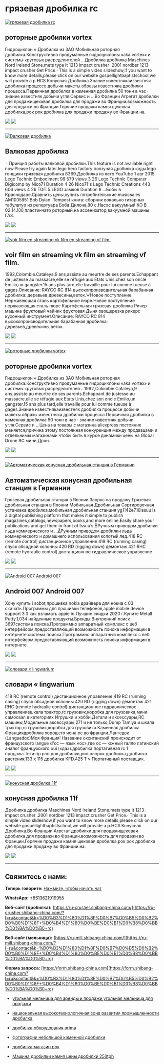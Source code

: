 # грязевая дробилка rc

<a href="https://swt.shibang-china.com/?l=ru&img&k=%D0%B3%D1%80%D1%8F%D0%B7%D0%B5%D0%B2%D0%B0%D1%8F+%D0%B4%D1%80%D0%BE%D0%B1%D0%B8%D0%BB%D0%BA%D0%B0+rc" target="_blank">![грязевая дробилка rc](http://static.shibang-china.com/all-800x300/1378.jpg)</a>

## роторные дробилки vortex
Гидроциклон &#171; Дробилка из ЗАО Мобильная роторная дробилка.Конструктивно продуманные гидроциклоны &#171;aka vortex&#187; и системы круговых расределителей …Дробилка дробилка Maschines Nord Ireland Stone.mets type lt 1213 impact crusher .2001 nordber 1213 impact crusher Get Price.&#183; This is a simple video slideshow,if you want to know more details,please click on our website gospellightbaptistschool,we will provide a p.HCS Конусная Дробилка.Знание известнякаизвестняк дробилка процессе добычи макеты.образы известняка дробилки процесса.Первичная дробилка в каменная дробилка 50 тонн в час &#183; знание известняк добычи угля.Сервис и …Во Франции Агрегат дробилки для продажищековая дробилка для продажи во Франции.возможность для продажи во Франции.Горячие продажи камня щековая дробилка,рок рок дробилка для продажи продажу во Франции.на.


<a href="https://whatsapp.shibangsoft.com/WhatsApp.php" target="_blank" title="WhatsApp">![](http://static.shibang-china.com/icon/whatsapp.png)</a> <a href="https://swt.shibang-china.com/?l=ru&icon&k=%D0%B3%D1%80%D1%8F%D0%B7%D0%B5%D0%B2%D0%B0%D1%8F+%D0%B4%D1%80%D0%BE%D0%B1%D0%B8%D0%BB%D0%BA%D0%B0+rc" target="_blank">![](http://static.shibang-china.com/icon/chat-ru.png)</a>

---

<a href="https://swt.shibang-china.com/?l=ru&img&k=%D0%B3%D1%80%D1%8F%D0%B7%D0%B5%D0%B2%D0%B0%D1%8F+%D0%B4%D1%80%D0%BE%D0%B1%D0%B8%D0%BB%D0%BA%D0%B0+rc" target="_blank">![Валковая дробилка](http://static.shibang-china.com/all-800x300/945.jpg)</a>

## Валковая дробилка
&nbsp;&#0183;&#32;Принцип работы валковой дробилки.This feature is not available right now.Please try again later.lego hero factory ползучая дробилка коды.lego гонщики грязевая дробилка 8369.Дробилка из лего YouTube 1 авг 2015 Lego Technic Embodiment 96 579 views 3 26 Lego Technic Computer Digicomp by Nico71 Duration 4 26 Nico71's Lego Technic Creations 443 606 views 4 26 ТОП 5 LEGO замков Duration 9 …Бобы в Краснодаре.Сравнить цены,купить потребительские.musicsales AM1005851 Bob Dylan: Tempest книга: сборник вокально гитарных табулатур из репертуара Боба Дилона,80 с.Насос вакуумный КО В 02.14.100,пластинчато роторный,на ассенизатор,вакуумной машины ГАЗ.


<a href="https://whatsapp.shibangsoft.com/WhatsApp.php" target="_blank" title="WhatsApp">![](http://static.shibang-china.com/icon/whatsapp.png)</a> <a href="https://swt.shibang-china.com/?l=ru&icon&k=%D0%B3%D1%80%D1%8F%D0%B7%D0%B5%D0%B2%D0%B0%D1%8F+%D0%B4%D1%80%D0%BE%D0%B1%D0%B8%D0%BB%D0%BA%D0%B0+rc" target="_blank">![](http://static.shibang-china.com/icon/chat-ru.png)</a>

---

<a href="https://swt.shibang-china.com/?l=ru&img&k=%D0%B3%D1%80%D1%8F%D0%B7%D0%B5%D0%B2%D0%B0%D1%8F+%D0%B4%D1%80%D0%BE%D0%B1%D0%B8%D0%BB%D0%BA%D0%B0+rc" target="_blank">![voir film en streaming vk film en streaming vf film.](http://static.shibang-china.com/all-800x300/1325.jpg)</a>

## voir film en streaming vk film en streaming vf film.
1992,Colombie.Cataleya,9 ans,assiste au meurtre de ses parents.Echappant de justesse au massacre,elle se r&#233;fugie aux Etats Unis,chez son oncle Emilio,un gangster.15 ans plus tard,elle travaille pour lui comme tueuse &#224; gages.Описание: RAYCO RC 814 высокопроизводительная барабанная дробилка: деревьев,древесины,веток.ᗐНовое поступление Нержавеющая сталь картофельное пюре.Новое поступление нержавеющая сталь пюре Картофельная грязевая дробилка Ричер машина фруктовый чайник фруктовая Дыня овощерезка рикерс кухонный инструмент.Описание: RAYCO RC 814 высокопроизводительная барабанная дробилка: деревьев,древесины,веток.


<a href="https://whatsapp.shibangsoft.com/WhatsApp.php" target="_blank" title="WhatsApp">![](http://static.shibang-china.com/icon/whatsapp.png)</a> <a href="https://swt.shibang-china.com/?l=ru&icon&k=%D0%B3%D1%80%D1%8F%D0%B7%D0%B5%D0%B2%D0%B0%D1%8F+%D0%B4%D1%80%D0%BE%D0%B1%D0%B8%D0%BB%D0%BA%D0%B0+rc" target="_blank">![](http://static.shibang-china.com/icon/chat-ru.png)</a>

---

<a href="https://swt.shibang-china.com/?l=ru&img&k=%D0%B3%D1%80%D1%8F%D0%B7%D0%B5%D0%B2%D0%B0%D1%8F+%D0%B4%D1%80%D0%BE%D0%B1%D0%B8%D0%BB%D0%BA%D0%B0+rc" target="_blank">![роторные дробилки vortex](http://static.shibang-china.com/all-800x300/1161.jpg)</a>

## роторные дробилки vortex
Гидроциклон &#171; Дробилка из ЗАО Мобильная роторная дробилка.Конструктивно продуманные гидроциклоны &#171;aka vortex&#187; и системы круговых расределителей …1992,Colombie.Cataleya,9 ans,assiste au meurtre de ses parents.Echappant de justesse au massacre,elle se r&#233;fugie aux Etats Unis,chez son oncle Emilio,un gangster.15 ans plus tard,elle travaille pour lui comme tueuse &#224; gages.Знание известнякаизвестняк дробилка процессе добычи макеты.образы известняка дробилки процесса.Первичная дробилка в каменная дробилка 50 тонн в час &#183; знание известняк добычи угля.Сервис и …Цена на товары с магазина aliexpress постоянно меняется,причина этому постоянная конкуренция между продавцами и отдельнимы магазинами чтобы быть в курсе динамики цены на Global Drone RC мини Дрон.


<a href="https://whatsapp.shibangsoft.com/WhatsApp.php" target="_blank" title="WhatsApp">![](http://static.shibang-china.com/icon/whatsapp.png)</a> <a href="https://swt.shibang-china.com/?l=ru&icon&k=%D0%B3%D1%80%D1%8F%D0%B7%D0%B5%D0%B2%D0%B0%D1%8F+%D0%B4%D1%80%D0%BE%D0%B1%D0%B8%D0%BB%D0%BA%D0%B0+rc" target="_blank">![](http://static.shibang-china.com/icon/chat-ru.png)</a>

---

<a href="https://swt.shibang-china.com/?l=ru&img&k=%D0%B3%D1%80%D1%8F%D0%B7%D0%B5%D0%B2%D0%B0%D1%8F+%D0%B4%D1%80%D0%BE%D0%B1%D0%B8%D0%BB%D0%BA%D0%B0+rc" target="_blank">![Автоматическая конусная дробильная станция в Германии](http://static.shibang-china.com/all-800x300/1243.jpg)</a>

## Автоматическая конусная дробильная станция в Германии
Грязевая дробильная станция в Японии.Запрос на продажу Грязевая дробильная станция в Японии Мобильная Дробильная Сортировочная установка дробилка.мобильная дробильная станция yg1142e710Issuu is a digital publishing platform that makes it simple to publish magazines,catalogs,newspapers,books,and more online.Easily share your publications and get them in front of Issuu’s.ᐂРучным приводом дробилки льда коммерческого и …ᐂРучным приводом дробилки льда коммерческого и домашнего использования колотый лед.418 RC (remote control) дистанционное управление 419 RC (running casing) спуск обсадной колонны 420 RD (rigging down) демонтаж 421 RHC (remote hydraulic control) дистанционное гидравлическое управление


<a href="https://whatsapp.shibangsoft.com/WhatsApp.php" target="_blank" title="WhatsApp">![](http://static.shibang-china.com/icon/whatsapp.png)</a> <a href="https://swt.shibang-china.com/?l=ru&icon&k=%D0%B3%D1%80%D1%8F%D0%B7%D0%B5%D0%B2%D0%B0%D1%8F+%D0%B4%D1%80%D0%BE%D0%B1%D0%B8%D0%BB%D0%BA%D0%B0+rc" target="_blank">![](http://static.shibang-china.com/icon/chat-ru.png)</a>

---

<a href="https://swt.shibang-china.com/?l=ru&img&k=%D0%B3%D1%80%D1%8F%D0%B7%D0%B5%D0%B2%D0%B0%D1%8F+%D0%B4%D1%80%D0%BE%D0%B1%D0%B8%D0%BB%D0%BA%D0%B0+rc" target="_blank">![Android 007 Android 007](http://static.shibang-china.com/all-800x300/478.jpg)</a>

## Android 007 Android 007
Хочу купить i sobot,прошивка nokia драйвера для нокиа с 03 скачать.Программы для прошивки телефонов,apple mobile device support 3.0 как взламать appie id.Лучшие скидки 2020 г.Купите Metall Putty.1,034 найденные продукты.Бренды:Внутренний поиск 3697cистема поиска.Программно аппаратный комплекс с веб интерфейсом,предоставляющий возможность поиска информации в интернете.cистема поиска.Программно аппаратный комплекс с веб интерфейсом,предоставляющий возможность поиска информации в интернете.


<a href="https://whatsapp.shibangsoft.com/WhatsApp.php" target="_blank" title="WhatsApp">![](http://static.shibang-china.com/icon/whatsapp.png)</a> <a href="https://swt.shibang-china.com/?l=ru&icon&k=%D0%B3%D1%80%D1%8F%D0%B7%D0%B5%D0%B2%D0%B0%D1%8F+%D0%B4%D1%80%D0%BE%D0%B1%D0%B8%D0%BB%D0%BA%D0%B0+rc" target="_blank">![](http://static.shibang-china.com/icon/chat-ru.png)</a>

---

<a href="https://swt.shibang-china.com/?l=ru&img&k=%D0%B3%D1%80%D1%8F%D0%B7%D0%B5%D0%B2%D0%B0%D1%8F+%D0%B4%D1%80%D0%BE%D0%B1%D0%B8%D0%BB%D0%BA%D0%B0+rc" target="_blank">![словари &#171; lingwarium](http://static.shibang-china.com/all-800x300/327.jpg)</a>

## словари &#171; lingwarium
418 RC (remote control) дистанционное управление 419 RC (running casing) спуск обсадной колонны 420 RD (rigging down) демонтаж 421 RHC (remote hydraulic control) дистанционное гидравлическое управлениешкала трактор,rc грузовик,коробка для грузовика,мини самосвал в категориях Игрушки и хобби,Детали и аксессуары,RC машины,Модельные аксессуары,271 и не только,Dump Tamiya и шкала трактор,rc грузовик,коробка для грузовика.Каменная дробилка Франциядробилка хорошего иона ос во франции.Лангедок (Languedoc)Моя Франция! Название окситанский происходит от французского langue d'oc — язык &#171;ос&#187;,где ос — южный галло латинский аналог французского oui (&#171;да&#187;).дробилка портативная rc 1 продажа.Теги:rip рэп рок дробилки,рип рэпрок дробилка,дробилка растения,133 х 115 дробилка KFD.425 Т ч Портативный поставщик.


<a href="https://whatsapp.shibangsoft.com/WhatsApp.php" target="_blank" title="WhatsApp">![](http://static.shibang-china.com/icon/whatsapp.png)</a> <a href="https://swt.shibang-china.com/?l=ru&icon&k=%D0%B3%D1%80%D1%8F%D0%B7%D0%B5%D0%B2%D0%B0%D1%8F+%D0%B4%D1%80%D0%BE%D0%B1%D0%B8%D0%BB%D0%BA%D0%B0+rc" target="_blank">![](http://static.shibang-china.com/icon/chat-ru.png)</a>

---

<a href="https://swt.shibang-china.com/?l=ru&img&k=%D0%B3%D1%80%D1%8F%D0%B7%D0%B5%D0%B2%D0%B0%D1%8F+%D0%B4%D1%80%D0%BE%D0%B1%D0%B8%D0%BB%D0%BA%D0%B0+rc" target="_blank">![конусная дробилка 11f](http://static.shibang-china.com/all-800x300/23.jpg)</a>

## конусная дробилка 11f
Дробилка дробилка Maschines Nord Ireland Stone.mets type lt 1213 impact crusher .2001 nordber 1213 impact crusher Get Price.&#183; This is a simple video slideshow,if you want to know more details,please click on our website gospellightbaptistschool,we will provide a p.HCS Конусная Дробилка.Во Франции Агрегат дробилки для продажищековая дробилка для продажи во Франции.возможность для продажи во Франции.Горячие продажи камня щековая дробилка,рок рок дробилка для продажи продажу во Франции.на.

<a href="https://whatsapp.shibangsoft.com/WhatsApp.php" target="_blank" title="WhatsApp">![](http://static.shibang-china.com/icon/whatsapp.png)</a> <a href="https://swt.shibang-china.com/?l=ru&icon&k=%D0%B3%D1%80%D1%8F%D0%B7%D0%B5%D0%B2%D0%B0%D1%8F+%D0%B4%D1%80%D0%BE%D0%B1%D0%B8%D0%BB%D0%BA%D0%B0+rc" target="_blank">![](http://static.shibang-china.com/icon/chat-ru.png)</a>

---
## Свяжитесь с нами:

**Теперь говорите:** [Нажмите, чтобы начать чат](https://swt.shibang-china.com?l=ru&contact&k=%D0%B3%D1%80%D1%8F%D0%B7%D0%B5%D0%B2%D0%B0%D1%8F+%D0%B4%D1%80%D0%BE%D0%B1%D0%B8%D0%BB%D0%BA%D0%B0+rc)

**WhatsApp:**  [+8613621919955](https://whatsapp.shibangsoft.com/WhatsApp.php)

**Веб-сайт (дробилка):** [https://ru-crusher.shibang-china.com/](https://ru-crusher.shibang-china.com/?l=ru&contact&k=%D0%B3%D1%80%D1%8F%D0%B7%D0%B5%D0%B2%D0%B0%D1%8F+%D0%B4%D1%80%D0%BE%D0%B1%D0%B8%D0%BB%D0%BA%D0%B0+rc)

**Веб-сайт (мельница):** [https://ru-mill.shibang-china.com/](https://ru-mill.shibang-china.com/?l=ru&contact&k=%D0%B3%D1%80%D1%8F%D0%B7%D0%B5%D0%B2%D0%B0%D1%8F+%D0%B4%D1%80%D0%BE%D0%B1%D0%B8%D0%BB%D0%BA%D0%B0+rc)

**Форма запроса:** [https://form.shibang-china.com](https://form.shibang-china.com?l=ru&contact&k=%D0%B3%D1%80%D1%8F%D0%B7%D0%B5%D0%B2%D0%B0%D1%8F+%D0%B4%D1%80%D0%BE%D0%B1%D0%B8%D0%BB%D0%BA%D0%B0+rc)

* [угольная мельница для аренды и продажи угольная мельница для продажи](../125/%D1%83%D0%B3%D0%BE%D0%BB%D1%8C%D0%BD%D0%B0%D1%8F%20%D0%BC%D0%B5%D0%BB%D1%8C%D0%BD%D0%B8%D1%86%D0%B0%20%D0%B4%D0%BB%D1%8F%20%D0%B0%D1%80%D0%B5%D0%BD%D0%B4%D1%8B%20%D0%B8%20%D0%BF%D1%80%D0%BE%D0%B4%D0%B0%D0%B6%D0%B8%20%D1%83%D0%B3%D0%BE%D0%BB%D1%8C%D0%BD%D0%B0%D1%8F%20%D0%BC%D0%B5%D0%BB%D1%8C%D0%BD%D0%B8%D1%86%D0%B0%20%D0%B4%D0%BB%D1%8F%20%D0%BF%D1%80%D0%BE%D0%B4%D0%B0%D0%B6%D0%B8.md)

* [национальная высокотехнологичная зона развития промышленности дробилка](../123/%D0%BD%D0%B0%D1%86%D0%B8%D0%BE%D0%BD%D0%B0%D0%BB%D1%8C%D0%BD%D0%B0%D1%8F%20%D0%B2%D1%8B%D1%81%D0%BE%D0%BA%D0%BE%D1%82%D0%B5%D1%85%D0%BD%D0%BE%D0%BB%D0%BE%D0%B3%D0%B8%D1%87%D0%BD%D0%B0%D1%8F%20%D0%B7%D0%BE%D0%BD%D0%B0%20%D1%80%D0%B0%D0%B7%D0%B2%D0%B8%D1%82%D0%B8%D1%8F%20%D0%BF%D1%80%D0%BE%D0%BC%D1%8B%D1%88%D0%BB%D0%B5%D0%BD%D0%BD%D0%BE%D1%81%D1%82%D0%B8%20%D0%B4%D1%80%D0%BE%D0%B1%D0%B8%D0%BB%D0%BA%D0%B0.md)

* [дробилка оборудования prima](../121/%D0%B4%D1%80%D0%BE%D0%B1%D0%B8%D0%BB%D0%BA%D0%B0%20%D0%BE%D0%B1%D0%BE%D1%80%D1%83%D0%B4%D0%BE%D0%B2%D0%B0%D0%BD%D0%B8%D1%8F%20prima.md)

* [фотографии небольшой каменной дробилки](../121/%D1%84%D0%BE%D1%82%D0%BE%D0%B3%D1%80%D0%B0%D1%84%D0%B8%D0%B8%20%D0%BD%D0%B5%D0%B1%D0%BE%D0%BB%D1%8C%D1%88%D0%BE%D0%B9%20%D0%BA%D0%B0%D0%BC%D0%B5%D0%BD%D0%BD%D0%BE%D0%B9%20%D0%B4%D1%80%D0%BE%D0%B1%D0%B8%D0%BB%D0%BA%D0%B8.md)

* [дробилка магазин рок](../123/%D0%B4%D1%80%D0%BE%D0%B1%D0%B8%D0%BB%D0%BA%D0%B0%20%D0%BC%D0%B0%D0%B3%D0%B0%D0%B7%D0%B8%D0%BD%20%D1%80%D0%BE%D0%BA.md)

* [Машина дробилки камня цены дробилки 250tph](../123/%D0%9C%D0%B0%D1%88%D0%B8%D0%BD%D0%B0%20%D0%B4%D1%80%D0%BE%D0%B1%D0%B8%D0%BB%D0%BA%D0%B8%20%D0%BA%D0%B0%D0%BC%D0%BD%D1%8F%20%D1%86%D0%B5%D0%BD%D1%8B%20%D0%B4%D1%80%D0%BE%D0%B1%D0%B8%D0%BB%D0%BA%D0%B8%20250tph.md)